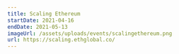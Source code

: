 ```yaml
---
title: Scaling Ethereum
startDate: 2021-04-16
endDate: 2021-05-13
imageUrl: /assets/uploads/events/scalingethereum.png
url: https://scaling.ethglobal.co/
---
```

